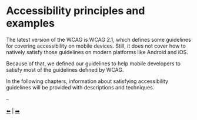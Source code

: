 # Accessibility principles and examples

The latest version of the WCAG is WCAG 2.1, which defines some guidelines for covering accessibility on mobile devices. Still, it does not cover how to natively satisfy those guidelines on modern platforms like Android and iOS.

Because of that, we defined our guidelines to help mobile developers to satisfy most of the guidelines defined by WCAG.

In the following chapters, information about satisfying accessibility guidelines will be provided with descriptions and techniques.

⎯

[:arrow_left:](Accessibility%20guidelines.md "Accessibility guidelines")
|
[:arrow_right:](Perceivable%20principle.md "Perceivable principle")
